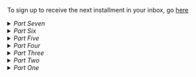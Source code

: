 
To sign up to receive the next installment in your inbox, go [here]( https://docs.google.com/forms/d/13r9zOV1WA9pKq0Mif7C7cdIhgjhjsVURkTKXmV9N06Y/edit)

<details>
	<summary><h8><em>Part Seven</em></h8></summary>
	<p>The next morning is overcast, with a squall, dark and heavy, out near the horizon. Once again, L is alone on the part of the beach near the bamboo dock and metal boat. She digs her feet in the sand and looks through binoculars at the crates and the fluorescent zig-zag border, which appears even more unnatural in this gray, almost violet, pre-storm light. The wind is picking up. She feels she’s just on the verge of understanding something, as if a puzzle piece is about to snap into place, when she hears a <em>pop</em> loud enough to strain her eardrum. Not five feet in front of her, right at the water line, lies a tall, skinny man, wearing one water-logged boot and a scruffy pair of khaki trail shorts.</p>
	<p>He’s breathing rapidly. He lifts his head and looks around, catches sight of her. She tenses, then quickly crawls over. Soon she finds herself parroting George, projecting a friendliness and calm she doesn’t necessarily feel.</p>
	<p>“You’re okay,” she says. “You’re…<em>safe</em>.” She forces a smile.</p>
	<p>There’s fear in his eyes. “What? What is this?” His accent is British.</p>
	<p>“You’re in shock,” she says. “I arrived here this way too, washed up on this beach like some piece of driftwood.” She smiles. “It’s normal. <em>For this place</em>, I mean, it’s normal. Take a minute to get your bearings and when you’re ready, we’ll walk into the forest, just a dozen meters or so, and meet the others.”</p>
	<p>He tries to speak but it’s clear his throat is dry. He swallows, then croaks out, “What others?”</p>
	<p>“Scientists, mostly,” she says. “This is a sort of research station. You’ll find out more once we head to the main house and get you a glass of water and something to boost your blood sugar. My advice is to take a minute and breathe, just try to relax. You’re going to be fine. You are fine.”</p>
	<p><em>I think</em>, she adds, mentally.</p>
	<p>He looks up at her a bit warily, then lies back again and sighs, closing his eyes. After a few minutes of deep breathing, he props himself up and then takes her proffered hand to get himself standing. Moving gingerly, he follows her into the forest.</p>  
	<p>At the main house, L learns the man’s name is Paul. She finds him a glass of water and a thick slice of banana bread. Standing in the kitchen, L feels that Paul's appearance is reminiscent of some kind of plant, or mushroom, tall and spindly, with a shaggy chestnut crown.</p>
	<p>She hears someone out on the back porch and she peeks out to find George, tinkering with an Arduino.</p>
	<p>“What’re you up to, George?” L asks.</p>
	<p>“Oh, just trying to program this so it can sense what elements are in the water. I want to figure out what exactly is murking things up out there." </p>
	<p>“Nice,” says L.</p>
	<p>Paul steps out, and George looks up, surprised.</p>
	<p>“Paul, this is George,” L says. “George, this is Paul, a brand new…” she pauses. <em>What should I say? Resident? Member?... Captive?</em> She settles on “friend,” though once she says it aloud she realizes it sounds a little culty. “He showed up on the beach less than five minutes ago.”</p>
	<p>“A new friend!” George exclaims. “Wonderful!” He grabs Paul’s hand and shakes it heartily. “Here, come sit!”</p>
	<p>They sit on the floor of the deck, and together George and L brief Paul on the basics. They explain that about once a week—though the rate has varied—someone new arrives on the island, and most of them have been scientists and engineers, but there are artists too, like Ivy. They tell him they don’t know why they’re here, but that all their basic needs seem to be taken care of. As if through an unspoken agreement, they don’t tell him about the whale, which had been on the other side of the island this morning.</p>
	<p>“I know it’s a lot,” says George finally. “But the good news is everyone’s been safe so far. No crazy animals or diseases or anything. It’s almost like some kind of utopia… almost…except, of course, no one asked to be here.”</p>
	<p>“You’re sure this isn’t some kind of trick you all are playing?” Paul asks. “You haven’t kidnapped me or something?” L pegs his accent as some kind of posh British—London, maybe, and thinks that although he sounds a little sarcastic, it’s a genuine question.</p>
	<p>George laughs. “Yeah, I’m pretty sure we haven’t kidnapped you. Were you in Thailand before you transported?”</p>
	<p>“This is Thailand?”</p>
	<p>“Well, that’s what we think. Based on the fauna and flora,” says George.</p>
	<p>L says, “I was—<em>am</em>—a marine biologist in the Gulf of Thailand. This place is highly consistent with what I’ve been studying for the last decade.”</p>
	<p>Paul looks L in the eye, studying her now, seeming perhaps a bit reassured. “Well given that, it’d be a pretty crazy kidnapping,” he says quietly, finding his breath. “You would’ve had to drag me across the world under some heavy sedation for more than twenty hours. But of course that seems just as likely as whatever sci-fi psychodrama you're proposing to me now.”</p>
	<p>“Oh?” says George. “Where were you before?”</p>
	<p>Paul pauses, then says, “Scotland. A nuclear power plant.”</p>
	<p>“A power plant, really?” says George. “What were you doing there? You an engineer? A physicist? An environmental analyst?”</p>
	<p>“My—I’m a mycologist. Look—” he says, then stops, rubbing his temples. “I think I need to be alone for a minute. I’m feeling all…” he covers his eyes with his palms and massages them. “All sort of tired and fucked up.” He slaps his hands on his knees then grabs the slice of banana bread from the aluminum plate it's been sitting on. “Can I take this and go sit somewhere for a minute?” </p>
	<p>“Sure,” L and George say, trying to sound accommodating, and George points him toward the tree L sat under when she first arrived. Paul stands up quickly and nearly stumbles off. They watch him plop down under the tree then curl up in a ball, before becoming very still.</p>
	<p>“You think he’s okay?” George asks.</p>
	<p>“Should be fine. Don’t you remember your arrival?” L asks.</p>
	<p>George sighs and crosses his arms. “Seems like a lifetime ago.”</p>
	<p>				*</p>
	<p>Paul sleeps under the tree for hours. Thankfully, the storm never reaches land, just depositing sheets of water out past the zig-zag line. While helping to prepare lunch, L notices that the noise of cooking has caused Paul to sit up, but still he doesn’t budge from his spot. After most of the others have eaten, she brings him a plate. “You should eat,” she says.</p>
	<p>He stares at the rice, beans, and squash for a moment, then, hungrily, takes the plate and begins shoveling food into his mouth.</p>
	<p>“You know I feel some responsibility for you,” L says, “because I discovered you.”</p>
	<p>He darts his eyes over at her. “What do you mean discovered me? Like you recruited me?”</p>
	<p>“Recruited? No, no, I’m sorry. I just mean I’m the first one to see you—out there on the beach. It’s the first time I’ve been the one to, you know, <em>discover</em> someone.” She feels herself redden. </p>
	<p>“Sorry,” Paul says, sighing. “Don’t mean to be so suspicious. I have no reason not to trust you, I guess. Everything you all have said has made as much sense as any other theory I’ve come up with. It’s all just a little creepy, you know. Very confusing, you know?”</p>
	<p>“Yeah,” L says. “I think I know.”</p>
	<p>“It’s especially confusing,” he continues, swallowing a large spoonful of food and taking a deep breath, “because of what was happening the second I was transported.”</p>
	<p>L suddenly feels a twinge of that "puzzle pieces fitting together sensation" from this morning.</p>
	<p>“Well,” Paul says, “It was a big moment. I’d just done something that I think was going to—hell, <em>is going to</em>, I guess—change my entire career.”</p>
	<p>L’s eyes lock with his. “What, Paul? What had you just done?”</p>
	<p>“I’m pretty sure—in fact I’m damned near positive—that I had just gotten inconclusive proof that I'd discovered an entirely new species of fungi. One that could have a huge impact on environmental health in some spots, what with Fukushima, Chernobyl, all the other places that are likely to become irradiated as climate change strengthens, causing vulnerable power plants to become damaged, conflict to increase, etc. etc." </p>
	<p>“Paul, why is your new species of mushroom going to have an impact in irradiated places?” She finds her breath becoming shallower and more rapid.</p>
	<p>“The paultsake, I was going to call it.” He looks at her. “We found it in the waters around the power plant. Little tiny mycelium that were growing mushrooms about this size—" he raises his hand and shows her a space the size of a dime—“in the soil near the waters. They consume and disperse radiation. Powerful amounts. Such that the Sievert reading in the waters around the reactor was minimal. They use <em>melatonin</em> to do it, the same damn stuff we have in our skin that protects us from UV rays. Wild.” He shakes his head. “I’d just gotten the results back from a test I'd been doing on the mushrooms when—“ he claps his hands together.</p>
	<p>L opens her mouth, then stops. <em>A psilocybin mushroom</em>, she thinks. That’s what he looks like. <em>A psilocybin mushroom man, come all this way to blow our fucking minds</em>. She breaks into peals of laughter. </p>
	<p>xxxxx</p>
</details>

<details>
	<summary><h8><em>Part Six</em></h8></summary>
	<p>The bryde whale with the timer on its back is not leaving the harbor. It swims a wide ellipse all afternoon, its gray back glinting in the sun. Ivy, George, and L stay out in the boat for more than an hour, listening to the sloshing of the water against the boat and waiting for the whale to breach again, which it does every twenty minutes or so, slowly drawing itself up out of the water, high enough that when it comes back down it sends a swell their way that makes the boat rock. It's as if the whale is showing off the timer, which L comes to realize looks like a giant 1980s-era Timex watch.</p>
	<p>By the time they return to the beach, a crowd of about twenty people has gathered. As George, Ivy, and L walk onto shore, the crowd remains silent, tight with anticipation.</p>
	<p>Finally, Tess, a biologist, speaks. "Was that a fucking whale? I saw it breach near you." She is a nearly six-foot tall, wiry southeast-Asian woman with bright eyes, a shaved head, and a scratchy voice. Back in regular life, her job was trekking through jungles looking for some of the most poisonous snakes in the world, then harvesting their venom for research.</p>
	<p>George shrugs. "We were observing the crates when it showed up with that timer on its back."</p>
	<p>"Timer? Is that what it is?" a middle-aged Australian woman says. "We can't read it from here."</p>
	<p>"That’s what it looks like,” Ivy says. “When it showed up, it read 7:23:55.” She turns her notebook around, shows the group a drawing she did of the whale. "Next time we saw it, about twenty minutes later, it said 7:04:51." She shows them another drawing. "I think it's counting down."</p>
	<p>"Fuck," says Tess. "So we have about eight days left to fix this place." The entire group jerks their heads toward her. She sighs. "Look, I've been here since the beginning. I know some of you have other theories, but I think we’re meant to clean up those dirty waters. I think it’s some kind of test, that’s what I think." She looks down as she talks, almost shy, but with a strong, unwavering voice. "We're all from 2019, right? 2019, a year in which the world is at risk of skidding into a runaway greenhouse effect. We're dipping our toes into the waters of the apocalypse. Well, this island is very nice and all, but out there—" she points—"out where the water goes dark, it's also apocalyptic." She pauses now, looks around, and finds the group rapt. "It's radioactive, dirty as fuck, and even hotter than it is here. I think we've been brought here because we're meant to learn how to save our planet. This is like a practice round. Like one of those hackathon competitions or something. Maybe, if we learn how to save this island, we'll understand how to save our planet too."</p>
	<p>A murmur runs through the crowd now.</p>
        <p>“So someone forced us to come here, just as a test?” scoffs a gray-haired tall American, who L remembers was a high school science teacher. </p>
        <p>“So someone forced us to come here, just as a test?” scoffs a gray-haired tall American, who L remembers is a high school science teacher. </p>
        <p>"We haven't been lazy!" someone yells.</p>
        <p>"Ok," the farmer continues. "But we've been focusing on settling in, making ourselves comfortable. Surviving. Now we've been given a clear message. We have less than eight days to do what we've come here to do." </p>
        <p>Some people groan and roll their eyes. Ivy and L share a glance. <em>Could be right</em>, Ivy seems to be communicating. </p>
        <p>"Look, this whale could mean <em>anything</em>," says George. "We need to consider all possibilities. But I seriously doubt it's a message from some higher power."</p>
        <p>"Not a higher power. It's a message from the Director," someone says. </p>
        <p>"The Director?" L asks.</p>
        <p>George sighs. "The Director is what some people have been calling the guy who—"</p>
        <p>"Or the woman," says Ivy</p>
        <p>"Or the woman," George says, nodding, "who, if Tess’s theory is correct, would’ve brought us here."</p>
        <p>"Could be a group of people too," says Tess.</p>
        <p>"Yes, but the point is we don't <em>know</em> anything about them," George says. "We shouldn't just be wildly guessing here, there's no point."</p>
        <p>"But you're missing an important truth. That type of scientific skepticism makes sense back in the normal world, but it doesn't work here," says Pai, an older Thai woman, an artist. "Everything in this world has a reason. It is <em>curated</em> for us. From the supplies we were just miraculously given, to the perfectly temperate microclimate of this island, to this amazing weather we’ve been having."</p>
        <p>"So, let's say you’re right," says L now. "We’re meant to fix the apocalyptic zone out there, clean up the water. What does that change? What can we actually do? What steps do we take first?”</p>
        <p>The group falls silent.</p>
        <p>Suddenly, Brendan, the silent hut builder, steps forward and waves his arms. Once he has the others' attention, he begins gesturing, pointing almost frantically, toward the water.</p>
        <p>"What? Are you talking about the whale?" </p>
        <p>He shakes his head, and then kneels down and begins writing something in the sand. "We need to retrieve the cr–" but as he writes a wave comes farther up the beach and begins to erase his work.</p>
        <p>"I didn't see," some people shout.</p>
        <p>He begins miming a box shape.</p>
        <p>"He's saying we need to retrieve the crates. He's saying that's what we should focus on," says George. Brendan nods. "I agree," George says. "Look, it’s hard for me to believe in this Director character—I’m more of the camp that this is some sort of biological accident, that we all stepped through some wormhole or other—"</p>
        <p>“It makes no sense!” says Pai.</p>
        <p>“Ok,” says George. “But my point is that if you guys are right that we're being prompted toward certain activities, then yeah, it seems clear to me at least that we need to somehow retrieve those fuckin' things."</p>
        <p>There's a moment of silence and George looks around at the group, sighing, a little out of breath from nerves, his eyebrows knit. L feels herself sweating. The afternoon sun is pointed directly at them now.</p>
        <p>"Impossible," someone says. "They're radioactive."</p>
        <p>"Yep," George says. "And we were beamed through space and time onto this fucking island."</p><p>It's as if the group has suddenly pointed themselves in the same direction, aligned with one another spiritually, and L can feel the energy shift into something powerful—the potential energy of a group of twenty or more people committed to a singular goal.</p>
        <p>And then the building momentum breaks. "Fuck that," says a young Chinese physicist. “I’m figuring out a way home.”  </p>
        <p>The argument on the beach lasts until nightfall, until the hermit crabs begin taking over and the group decides to head back to the main house to prepare dinner. By the end of the day, it's decided that from this point on, the group would focus more on trying to explore Apocalypta, as they began to call the water beyond the fluorescent green, zig-zag border. And, while a contingent of them would work on retrieving the crates, the other, more spiritually minded contingent, would work on searching for signs from the Director.</p>
	
</details>


<details>
	<summary><h8><em>Part Five</em></h8></summary>
		<p>It feels right to be out on the water again. Back in her old life, L spent nearly every morning on a long-tail boat going out to a dive site. That half-hour ritual had always allowed her to collect her thoughts, the noise of the gas engine drowning out everything but the waves, the wind, and the sun. A morning boat ride meant she was on her way to do something worthwhile.</p>
		<p>But there is no sound of an engine here. Only the creak of a metal boat, and oars slapping the water. And instead of soaring along, Ivy and George are slowly rowing them toward the astonishing border, which shines fluorescent green against the bright blue sky.</p>
		<p>Their progress is strained, because as they approach the threshold, the current resists them. George's hairy back begins sweating profusely, but Ivy has covered up well, in a hat and baggy white shirt.</p> 
		<p>When L shields her eyes, she can see a tiny wave, maybe 15 centimeters high, zig-zagging along the border. She tries to think of scientific reasons for this--underground columns perhaps, but nothing, nothing about it seems natural.</p> 
		<p>They stop rowing. By now, she can see what those shapes are that she'd noticed from the shore. Islands of plastic crates, painted a neon gold that glints in the sun. Behemoths, guarding whatever lies beyond.</p>
		<p>"What's in all these crates?"</p>
		<p>"We haven't been able to figure that out," says George. He digs in his bag and removes a handheld device with a screen on it. He swipes his thumb across it to turn it on and, after a moment, a reading of ".3" shows up. "It's not safe to go check them out."</p> 
		<p>"What's that?" L asks.</p>
		<p>"A geiger counter," says Ivy. "You have to take one when you come out here."</p>
		<p>"Is .3 safe?" L asks.</p> 
		<p>".3 sieverts isn't great, but for a short period of time, we're fine," says George.</p> 				<p>"What about closer to the border? Does it change?"</p>
		<p>"Oh yeah," says Ivy. "It gets much worse. Actually, George had wanted to take another reading of the levels closer to the border. But we don't have to if you're not comfortable."</p> 
		<p>"Well, if you guys are sure it's safe enough. I mean do you know for sure how dangerous it is? I don't mean to be rude, but..." How reckless are we being here?</p>
		<p>"Well, yeah, I do," says George. "I'm a nuclear engineer."</p>
		<p>"Oh, well that's pretty fuckin' handy," says L.</p> 
		<p>"Yeah, pretty much everyone who arrives here has some kind of highly relevant skill," says George. His tone is nonchalant, but his expression communicates otherwise. It says, yeah, isn't that fuckin' creepy?</p> 
		<p>"So," says L.</p> 
		<p>"So, the last time we rowed up to the border, it was at 5 sieverts per hour. That's pretty damn high. If we stayed at that level for an entire hour, at least one of us would die within a couple weeks."</p>
		<p>"Woah," says L.</p>
		<p>"But, when we take a reading, we just row up to it quickly, stay there for maybe 5 seconds before rowing back--the levels fall really quickly down to a safe level. So we end up getting a dose of like .007. That's like...4 CT scans?"</p>
		<p>"Ya know what? I think I'll go for a swim," says L. "Let you guys do your thing."</p> 
		<p>"Totally cool," says George.</p> 
		<p>L hops out of the boat and swims a bit toward the shore. George and Ivy give each other a look and then row three times, moving several meters forward before bobbing back a half-meter. L sees Ivy record the reading in a small notebook and then they quickly row back toward her.</p>
		<p>"What'd it say?"</p>
		<p>"4.9," says Ivy. "About the same as last time."</p> 
		<p>L pulls herself back into the boat. "So now what?"</p>
		<p>"Typically," George says, "We row to a safe area and then we just chill. It seems pretty obvious that we need to go check out those crates, but there's no way to get out there. So we've somehow got to bring them--"</p>				<p>"To us," says L.</p> 
		<p>"Exactly," says George.</p> 
		<p>"Won't they be radioactive?"</p>
		<p>"We'll see. The radiation could fall back down past the border zone, we don't actually know. That black water could be totally safe."</p>
		<p>"It doesn't look like the safest water," L says. As a SCUBA diver, the opaqueness of the water beyond the threshold horrifies her at a deep level.</p> 
		<p>"No," says George. "But, even if the crates are radioactive, there's ways to clean things to make them safer to handle."</p> 
		<p>"Gotcha. So now, we just think?"</p>
		<p>George turns up his hands. "Nothing better to do really."</p>
		<p>They row back to an even lower radiation level and Ivy gets out her drawing supplies. The sun is really out now. L wishes she'd brought more cover. In her haste, she didn't even bring a hat and is just wearing her bathing suit top and shorts. "You try a magnet?" she asks.</p> 
		<p>"We'd need a pretty fucking powerful magnet," says George.</p> 
		<p>She has no other ideas. "Well, what have you tried?"</p>
		<p>"Uh, nothing?" says George. "We've mainly been setting things up, trying to survive. Ivy and I only recently started trying to come out here regularly.</p> 
		<p>They sit in silence. After awhile, Ivy has drawn a striking image of the border, capturing with her colored pencils the near exact shade, and fluorescent nature of its glowing green. Finally she puts the sketchbook down. "I guess we should head back soon," she says.</p>
		<p>"Wait," says George. "Just give me a few more minutes." L notices that his brow has furrowed and his whole body has become still. He stares at a single spot in the direction of one of the crates.</p> 
		<p>L follows his gaze. After a minute, she sees something. Or did she? A ripple in the calm black water. So small she doesn't say anything. But then, a minute later, the three of them gasp. Back beyond one of the gold crates, something emerges out of the water and then dips back down under it. A whale, or a shark, the hint of its shiny grey back standing out in stark contrast against the onyx of the water. But there was something strange about it, something on its back.</p> 
		<p>When it appears again, it's much closer. L sees now that it has a band around its torso, a wide, black rubber band, and attached to the band is something, something with a screen and flashing red figures. "It's a bryde whale," says L, noting the tall, falcate dorsal fin, and now, as it resurfaces again, the three characteristic head ridges. Again, a whale endemic to the Gulf of Thailand, one she would have no trouble identifying, even though she's seen them only a handful of times.</p> 
		<p>The three of them are frozen as the whale approaches. The next time it emerges, it breaches, straining up out of the water, higher than it seems it should be able to go before it slams its gigantic body back down, creating a huge splash, the edges of which reach their boat and provide a cool relief to L's burning forehead. Her breath is shallow. On the screen were numbers--what were they?</p> 
		<p>Now the whale resurfaces and skims the surface only 10 meters away. They can see clearly its message now: a clock, counting down: 07:23:55.</p>
</details>

<details>
	<summary><h8><em>Part Four</em></h8></summary>
		<p>After her conversation with Ivy, L walks down to the beach and digs a shallow hole. She lies down in it and imagines she’s her old family dog. She sniffs at the salty air and tries to slow her heartbeat. As the sun begins to set, she falls asleep.</p>
		<p>She wakes to a touch on her shoulder. It’s George, standing over her, bathed in the waning green light coming from the horizon. Next to him is a squat, bearded man with an inscrutable expression.</p>
		<p>“Sorry!” George says. “We just thought you should probably get set up for the night! This is Brendan, our resident tent-builder.” The other man sticks out his hand and L shakes it. “Brendan doesn’t talk,” George says. “He used to be able to before he arrived, apparently.”</p> 
		<p>Brendan nods once to confirm.</p>  
		<p>“Want to go pick out your home base?” George asks.</p>  
		<p>L nods, though the word "home" makes her want to run into the ocean and start swimming.</p> 
		<p>They meander through the jungle until L chooses a spot. It’s about five minutes up the path on the side of the house, next to what can hardly be called a creek: a thin stream of water running over some rocky dirt at the bottom of a manmade ditch.</p>  
		<p>L watches and occasionally assists while Brendan builds her a temporary tent, using tarps and bamboo poles. He communicates to her via gestures that she will have a hut like the others within a week. After a while, L points to his mouth and turns up her hands. He shrugs, then opens his mouth wide and pushes in his diaphragm. The noise that comes out is barely a moan, riding high on top of a wind of breath.</p> 
		<p>"So, you can't even make noise really?"</p> 
		<p>Brendan nods.</p>  
		<p>By nightfall, they have made a teepee with a lower skirt as well as a top skirt, which can be removed to allow for airflow on nights when it isn’t raining. It’s hard to say whether exposing herself to the island’s mosquitoes is worth the breeze. That night, she falls asleep as soon as she lies prostate on her loaned sleeping bag. In the morning, she finds herself scratching a sore into her thigh. She is covered in bites. Throughout the day, the others chuckle at her thick welts and constant scratching. They tell her she will get used to it. Besides, they say, no one has gotten any mosquito-borne illness so far, so she doesn’t need to worry.</p>  
		<p>Over the first few days, L keeps her distance from the others. Since they don’t push her to join in on their activities, she gathers that she is probably behaving pretty normally for having recently teleported. Meals are served communally and L gets in the habit of taking an aluminum plate out to the beach to sit alone. To avoid the others who work at the beach lab, she walks a kilometer or so to a bamboo dock, to which a small metal boat is tied.</p> 
		<p>She spends entire afternoons studying the line where the radioactivity begins. The water close to their island is clear, but several kilometers away, near the land on the other side of the bay, the color changes. After a flourescent green threshold, the water looks black. In it, she can see vague shapes bobbing up and down.</p> 
		<p>In the evenings, the tide moves out, revealing a biodiverse, shallow, littoral zone for a dozen meters out. L puts on a pair of too-big water shoes available in the main house and goes exploring. She is careful to step only on rock and dead coral because the living reef here seems healthy and she doesn’t want to damage it. Crabs, sea cucumbers, and urchins abound. The pistol shrimp, which are mostly too small to see, make their presence known by a loud popping sound. She imagines they are protesting her and the others’ presence here, unnatural as it is, by shooting tiny guns. There is also a species of snake or worm that she doesn’t recognize, which darts out from under one rock to go hide under another. She chases it one evening for almost an hour, trying to catch it, but it’s too quick.</p> 
		<p>Besides idle observation, L sleeps. The fatigue that had come over her in the week before her teleportation seems to have only gotten worse. She estimates that she’s spending at least 12 hours a day in a deep sleep. To avoid the mosquito bites at night, she keeps her tent closed and often wakes up in a pool of sweat. It’s hot and humid here. Although she might have time-traveled or changed dimensions, it doesn’t appear that she’s left Thailand.</p>  
		<p>When the tide comes in, or when she wades out a little farther, she can see countless fish just by looking down into the water. All the regular culprits are there: butterfly fish, rabbit fish, damsels, groupers. These fish feel familial, as if they are the very same ones she spends hours looking at every day back home. Altogether, this biosphere is remarkably consistent with that of her home island, despite its being surrounded by filth and decay.</p>  
		<p>Especially at night, the beach is populated by a bevy of hermit crabs. When she doesn’t want to think anymore, she races two of them against each other, digging out mazes on the beach and taking bets against herself for which crab will win.</p>   
		<p>The thought often enters L’s mind that she has gone crazy. Each day, she asks one or another of the group to confirm for her the story as she understands it. They use different words, but convey much the same message. Everyone arrived suddenly without any clear directive, but with all the supplies they need to perform their vocations, even if it meant scrounging around the island a bit. She estimates there are around thirty residents in all. The mood among the group feels uncannily happy. As if, despite the existential horror, they are enjoying themselves. She wonders if she will feel this way after a while.</p> 
		<p>Toward the end of her first week, she is eating her breakfast by the dock when George and Ivy approach. George throws a bag of equipment into the boat.</p> 
		<p>“What are you guys doing?” L asks.</p>  
		<p>“We’re going out there,” says Ivy, pointing toward the bay on the other side. She holds a notebook and a pencil case.</p>  
		<p>“Isn’t it dangerous?” L asks.</p>  
		<p>“No one’s gotten rad poisoning yet,” says George with a shrug.</p> 
		<p>“It’s not dangerous as long as we don’t go over the radioactive threshold,” Ivy explains. “Would you like to join?”</p> 
</details>

<details>
	<summary><h8><em>Part Three</em></h8></summary>
		<p>Just inside the forest is what appears to be a small village. All around her, wedged in between tall coconut and palm trees, are simple bamboo huts on platforms. There must be thirty or so, each of a similar size and design: a window on the left and a bamboo door. Inside the open huts L sees an odd assortment of camping pads, sheets, quilts, and knitted blankets.</p> 
		<p>Deeper into the forest, there is a large, two-story house made of adobe bricks. A gate closes off the first story, creating a crawl space and flood zone underneath the main area of the house. On the second story, there is a large porch, where electronics and various supplies are laid out. The place is porous, open-doored, an inside-outside place. It looks like it could be overtaken by the jungle at any moment.</p>
		<p>As they approach someone shouts from inside, “Ahhh!!” Alarmed, L looks at her new host, eyes wide.</p>
		<p>“That’s okay,” he says. “That’s just Ivy. She probably saw a snake.” He’s smiling again.</p>
		<p><em>This guy is cheery.</em></p>
		<p>She continues to follow him up the dirt path toward the house, looking out for snakes and other critters. On her island she’d grown used to keeping an eye out for certain pests: red centipedes whose sting is so potent you need morphine to deal with the pain, two-meter long cobras, sand flies whose bites took weeks to stop itching. But who knows what the dangers are here. She figures she can’t be too far from home, but something tells her she can’t be so sure.</p>
		<p><em>My sense of direction is off. The iron in my nose is de-magnetized, as my dad used to say. Ha.</em></p> 
		<p>On the porch are several bamboo woven maps, upon which are arrayed a variety of tools; arduinos, wires, and batteries, as well as natural tools like coconut husks, banana leaf wrappers, and small structures made from bent sticks.</p>
		<p>Inside the house several other scruffy humans stretched out on bamboo mats. Some of them are writing or drawing on paper, others arrange wires on small circuit boards.</p>
		<p>“This is everybody,” he says, gesturing. “You’ll meet them all in a moment.”</p>
		<p><em>Why do I need to meet all these people? Can’t you take me back home?</em></p>
		<p>They all look up at her with the same genre of expression: empathetic despair.</p>
		<p>She doesn’t feel despair, or rather didn’t. But now it creeps in, a worm that multiplies and divides again and again, until it has clogged up her brain, rendering her physiology sluggish.</p>
		<p>George catches this in her eyes.“Let’s talk for a bit,” he says and motions to two lawn chairs in the corner beside a small table. They are within earshot of the rest of the group and it makes L uncomfortable. The word <em>cult</em> flashes again in her mind and she remembers the story of a woman two years back, found in the jungle on her home island. Barely twenty years old, trying to escape from a yoga cult, she thought she could take a shortcut through the jungle. A couple weeks later she was found dead, half-eaten by lizards. </p>
		<p>“I know this is weird,” George says, and L notices for the first time that his voice is soothing, or rather that it has all the qualities of being soothing, while at the same time giving off an artificial effect. “When I first got here it felt like a dream, or maybe even a nightmare. I kept feeling like I would wake up soon and go back home. But…well…I’ll explain that part later. First thing you should know is that you’re safe and the people here are safe. These are good people. Generally they’re artists, scientists, engineers. Would you say you fit into one of those categories?”</p>
		<p>“Biologist,” she murmured.</p>
		<p>“Ah, a biologist. Interesting. The last four have been biologists, perhaps there’s a new species we’re meant to discover,” he said to her, but well within earshot of the others, who turned and raised their eyebrows in interest.</p>
		<p>“What?” she says, out loud now. “What are you talking about?”</p> 
		<p>“I’m sorry, I know this is overwhelming at first</p>
		<p>“Look, all I need is a phone!” she says firmly.</p>
		<p>“We don’t have one here,” he says. </p>
		<p>She’s getting ready to give up, walk back down to the beach and figure this out on her own. Get away from these weirdos. “Look,” she says. “I just got in a little bit of trouble SCUBA diving and need some help getting home. Are you going to help me get back home? Are you? If I’m being totally upfront with you, if I’m being totally fuckin’ straight, I don’t really know where I am or how I got here. I was SCUBA diving. I was under the FUCKING WATER AND NOW I’M HERE.” She’s got her hands on the arms of her chair now, more weight flowing into them bit by bit.</p>
		<p>The room is staring at her now, but they seem unconcerned. George looks at her with understanding.</p>
		<p>“I’m sorry,” he says. “We’re still figuring out how to welcome people. I know I was totally confused when I got here. You see, this is not a normal island. You’ve…well… teleported here. Or time traveled or something. We all did.”</p>
		<p>She gets up, her knees slightly bending, her hands almost in fight stance. As she walks toward the door, the creak of her bare footsteps on the wooden floor fill the room. The others gaze up at her with the same sorry empathy they had for her before.</p>
		<p>On the porch, the sun hits her hard and she begins running toward the beach.</p>
		<p><em>What the fuck what the fuck what the fuck.</em></p>
		<p>She plops herself down under a palm tree and puts her hands on her temples. Her headache is coming back.</p>
		<p>After a few minutes a woman approaches her and sits down nearby. At first, L avoids her gaze.</p>
		<p>“Um, if you want I can try to explain things,” she says after a moment.</p>
		<p>L looks at her. This woman doesn’t have the wide-eyed look of the others. She's a thin Asian woman with round hipster glasses and an oversized cotton button-up shirt. For the first time, L realizes that most people here are dressed in ill-fitting clothes.</p>
		<p>“So, uh, ok here we go. Well first of all, we don’t know what this place is exactly.”</p>
		<p>"Very helpful," L says.</p>
		<p>“But what we do know is that people started showing up here two months ago and we get a new person every couple of days. People show up on the beach in various states of undress, without any possessions. Last week, I was in the middle of taking off for a flight to Singapore, and then I found myself washed up on that beach, trying to breath through a nose full of sand. Another few people were SCUBA diving, just like you, when they showed up.”</p>
		<p>She trails off, as if trying to prioritize all the information she has to convey.</p>
		<p>“Also, we can’t really go anywhere else. We’ve built a raft to explore the surrounding sea, but we can only go so far. It's generally calm, but past a certain point it's full of jellyfish and trash. And there is some land across the bay, but it appears to be radioactive. This little island is like a Garden of Eden or something. Unlike everything else, it’s not radioactive and apparently, according to George and some of the others who got here first, there were all these supplies there, even when the first ones arrived. There is fresh water, and plenty of food to be foraged. The little kitchen off the main house was there, stocked with some basics. You can see we’re starting some gardens near the house,” she says, pointing toward rows of dark, humus-laden, bare earth, near the front porch of the house.</p> 
		<p>L wants to believe it’s a joke, or a dream, or something, but there is emotion behind what this woman says. If it’s all a trick, she’s buying in despite herself, at least for now.</p>
		<p>“What the hell?” L says.</p>
		<p>The woman widens her eyes and tightens her mouth, as if to say, yeah, pretty fucked up right? “I’m Ivy, by the way,” she says and shakes L’s hand.</p>
		<p>“So what, were we brought here by some evil scientist or something?” L says, laughing.</p>
		<p>“That’s our best guess right now,” Ivy says, to L’s shock. “But again, we don't know. Most of the others are scientists, and there were tools left for making all sorts of robots and shit. Perhaps someone wanted to see what we could do with this world we seem to be stranded in.”</p>
		<p>“What do you do then?” L asks.</p>
		<p>“I’m a cartoonist,” Ivy says with a shrug.</p>
</details>

<details>
	<summary><h8><em>Part Two</em></h8></summary>
		<p></p>
		<p>She sits up and digs her hands into the cool sand. She’s right at the shore line and the water laps at her like a salt-seeking dog. She examines her limbs and finds no wounds, no bruises, no scraped skin. Her skull, too, appears unharmed. She is intact. Despite this, she feels weak and somewhat disoriented. Not knowing what else to do, she lies back and waits for understanding to return to her. </p>
		<p><em>Probably this is a remote beach near where we were diving. And…my team just thought I needed medical attention and that I shouldn’t be moved. Probably they’ll be back soon.</em></p>
		<p>As the shock of being alive and in an entirely different place from her last recollection fades, she begins to re-inhabit her body and finds that the sensations are mostly bothersome. Sand in her shorts and a terribly parched throat. It’s the first time she notices that not only does she lack SCUBA gear, but her wetsuit is gone too—she's sporting only her shorts and bathing suit top.</p>
		<p>A noise from inside the forest 500 meters down the beach sends a jolt of fear down her limbs. Moments later, a figure emerges. From far away, he looks like an early human: hairy, bearded, broad-chested, a bit of a lumbering walk. He wears khaki shorts with patches on them. She’s reminded of the tanned Russians she used to see camped out in abandoned tin mines on a secluded beach near one of the regular dive sights. They’d emerge late mornings, make fires, do laundry, and lay out in the sun as if ready to die, toasting evermore their already tan bodies. This guy has their look, but not their cool, relaxed posture. He walks exuberantly, then begins to jog toward her.</p>
		<p>**</p>
		<p>“Welcome!” he yells, cupping his hands around his mouth.</p>
		<p>She starts to get up but feels light-headed again.</p>
		<p>“Don’t get up!” he shouts, holding out his hands.</p>
		<p>She sits back down, surprising herself with her subservience. Half-wondering if she should get up and run, she stays put. </p>
		<p><em>My body must still be in shock.</em></p>
		<p>Now the man is close. She sees that he is young, perhaps late-twenties or early-thirties, with an excited expression on his face. Nothing like those blasé Russians from the tin mines. He smells of sweat and soil. He kneels down beside her and extends his hand.</p>
		<p>“Welcome. I’m George!” he says and she takes his hand and squeezes. A moment passes wherein she could give her name. “I don’t normally do this!” he says. “I’m not the one to welcome people, I mean. This is exciting!”</p>
		<p>Sensing he needs to project more seriousness, he lowers his voice. “You seem to have retained your strength. Your muscles feeling okay otherwise? No aches or spasms?”</p>
		<p>She shakes her head.</p>
		<p>“That’s good, sometimes people come here with some decompression sickness,” he explains.</p>
		<p>They stare at each other for a moment, both unsure of how to bridge the chasm of ignorance between them.</p>
		<p>“I was foraging in the forest there and heard someone groaning a bit,” he explains. She doesn’t remember making any sounds. “Maybe that was when you were waking up?” he adds, intuiting her confusion.</p>
		<p>“I think I got in some kind of accident. I don’t fully understand,” she says finally, laughing a bit, awkwardly. “I’m just sort of trying to sit here and center myself,” she says, thinking maybe she could get this guy to leave her alone for a bit longer, give her a little more time to remember what the hell happened. Because whatever is happening it’d probably be best to figure out on her own. <em>Right?</em> You never knew what kind of Westerners you’d encounter in this part of the world. There wasn’t a small chance she’d landed on an island run by a yoga cult. Heck, there could be a guy just around the corner with ‘magic powers.’</p>
		<p>“Sure,” he says. “What were you doing before you found yourself here?”</p>
		<p>“Well, I was SCUBA diving. Or I thought I was. But I don’t have any of my gear with me. I think my team is probably nearby.”</p>
		<p>He nods. “Once you feel okay to walk we should go back to the main house and we can tell you everything we know. Want to try to walk a bit?” he asks and puts out his hand.</p>
		<p>“Wait, what do you mean everything you know?” she says laughing. “If I could just use a phone, I’ll call my office, someone should be there.”</p>
		<p>He makes a sympathetic noise with his mouth that she can’t quite interpret. “Why don’t we come back to the house first thing? You see—you’ve landed on a pretty peculiar little island here. I’ll explain everything back at the house. We’ve got great people there that can take care of you. So please, it’s just a five minute walk into the forest. Let me show you.”</p>
		<p><em>Definitely a cult. Oh well, maybe they’ll have a phone at least.</em></p>
		<p>She hoists herself up, declining his proffered hand. They begin walking toward the forest. She expects to hobble a bit, to stumble maybe, but instead she feels lithe.</p>
		<p>xxxxxxxxxxxxxxxxxxxxx</p>
</details>

<details>
	<summary><h8><em>Part One</em></h8></summary>
		<p>Lately, every time L ascends, she feels on the verge of passing out. About two meters from the surface, she finds herself needing to grasp onto the inflater nozzle of her BCD in order to remind her body of the task at hand. The water squeezes her, the churning, womb-like sounds surrounding her and disorienting her. The sun, filtered by the water into individual rays, hits like a spotlight, causing her to shield her eyes even as she felt herself hungrily drawing toward it.</p>	
		<p>And now, once again, she finds herself on the surface, back in her right mind, back on solid ground, which is in fact the choppy surface of the water. The sun steady, the physics standard. Escaped. Just a weird sensation was all.</p>
		<p> Ever since she was a beginner diver, she’d felt a whiff of this sensation, but in the past few weeks it’s become stronger every dive. Glancing around to check that the interns she's been diving with are well, she actually wonders—if she were to let herself go on autopilot during ascension, allow her mind wander even just a bit, would she make it? Or would she pass out, sink to the bottom, die immediately? </p>
		<p><em>What an unscientific thought</em>. Likely she was becoming dizzy as a result of a slight physiological malfunction. An inner ear issue. Or maybe it was simply that this feeling mimicked that of not wanting to wake up from a good dream—it was so peaceful under there after all, so cozy, meditative. Your mind couldn’t be scattered. The water directed your focus, plied your attention toward what it wanted to show you.</p>
		<p>“My god, I know how you feel,” her colleague, E, tells her as they unsuit back on the boat. E grunts as her tank clinks into its holder. “Sometimes I just don’t want to leave that world.” </p>
		<p>“Maybe that’s all it is,” L replies, but still she can’t explain why the sensation is getting stronger, or—could she say—worse?</p>
		<p>**</p>
		<p>Two hours later she is entering the day’s data into the Thai governmental database. On that morning's dive, she and her team of interns completed a fish survey and noted this bounty: forty-five butterfly fish, nine bream, five parrot fish, three angel fish, twenty-five wrasse, forty-five cardinal fish, and one soap fish. Still much fewer snapper than she’d like to be seeing, but the other fishes were doing well.</p>
		<p>E types away beside her, probably messaging with a prospective intern: an eager undergraduate or beleaguered graduate student, looking for a suitable research site to host them as well as an exciting Southeast Asian experience. A storm has rolled in. L’s nostrils are alerted to a metallic smell as large raindrops begin to fire away on the roof like they mean to put a hole in it. She feels as if the space has become smaller, as if the world would be happy to do them in.</p>
		<p>L leans her forehead on her hand, rubs her temples. “I’ve got a bit of a headache now,” she says. E turns toward her and frowns.</p> 
		<p>“Take a paracetemol,” E says and, sighing, turns back to her computer. Then she groans. “This student wants to bring his girlfriend. But she’s not going to do any research. She just wants to hang out.” She rolls her eyes.</p>
		<p>L gets up and heads to the kitchen to get a drink of water. On her fourth step, a curtain comes over her vision and all she can see is black. “I’m going blind,” she says as she collapses to the floor.</p>
		<p>When she wakes up, E is standing over her. Her face looks old, and the geometry of it evokes an ancient math. L is sure, then, that there have been hundreds of people throughout human history that looked exactly like E.</p>
		<p>And then she feels her heart beating faster than it should be beating. Her breath is deep and rapid at the same time, as if she can’t get enough air. But she respires, her heart beats, and she can see.</p> 
		<p>“I’m okay,” she says.</p>
		<p>“My god, what is wrong with you?” E yells, her Russian accent really coming out now. “Do you want me to call an ambulance?”</p>
		<p>“No, no,” L says. “I just stood up too fast I think. Something a little off with my circulation lately, maybe my blood pressure.”</p>
		<p><em> Maybe I’m fucking pregnant. Fucking pregnant, that’s a funny phrase.</em></p>
		<p>“My god, go home,” E says. “Take the day off.”</p>
		<p>“But new students are coming, I have to orient them.”</p> 
		<p>“Honey, you need to take some time <em>off</em>.”</p> 
		<p>**</p>
		<p>A couple hours later L is in her house, in her bed, inside the mosquito net. Her headache has faded and she feels fine. The storm has passed away, leaving behind thin, shifting, planes of air. She’s reading a dense, poetic book about water and how to interpret it. She’s enjoying the language, but can’t process much meaning from it. She puts the book down and looks at her nightstand. Two pregnancy tests rest there, staring up at her with two blank eyes. No results.</p>
		<p><em>How is this possible?</em></p>
		<p>Pregnancy was unlikely, as she and her various partners on the island always used condoms, but you never knew. So she could understand a positive result and she could understand a negative result but a non-result was perplexing to say the least.</p> 
		<p><em>Just a little low on iron from my last period. Something, something like that.</em></p>
		<p>It is barely five o clock. A breeze blows in and a rodent scampers across her roof. The cicadas are quieting down to a low, tired, scratching, only needing to cool themselves down a little in this breezy landscape.</p> 
		<p><blockquote>“We will look at water as the subject. Mammals and insects are interesting, but they will only earn their place in this book to the extent that they can explain the behavior, the signs and symbols of water.” </blockquote></p>
		<p>She puts the book down and falls asleep. She sleeps 12 hours. At 5 am a gecko lands on the wall of her bungalow just outside her head and calls out, loud and clear, “unh unh, unh unh, unh unh,” and she jolts awake, thinking the gecko is in her bed, that someone put it in her bed to wake her up, but there’s no one in her house, not even a gecko.</p> 
		<p>She can’t believe she slept 12 hours.</p>
		<p><em>Maybe I am fucking pregnant.</em></p>
		<p>Suddenly she feels tough and lichenous, tucked away inside herself from whatever might be happening outside.</p>
		<p>**</p>
		<p>On her motorbike drive to work, a rabid dog lunges at her, causing her to swerve sharply. After driving off a safe distance, she stops and looks back at it. It lies in the middle of the road, sunning.</p>
		<p>She gets to the lab before E and spends a quiet morning drinking coffee and looking over the data. The coral bleaching is getting worse and <em>what to do, what to do about that</em>. 50% bleached already and it’s only the beginning of the hot season. At some point in her meager little life, she’d decided that the best thing she could do was have this field station and report the data. Tell the authorities. Alert people in power. Bolster the science, strengthen the argument. Not shut up. Perhaps she should do more.</p> 
		<p>E enters the room with her arms full of bags and various other attachments. Her motorbike helmet falls off her arm and rolls toward L. E's eyes go wide and she feigns anger. “My god, what are you doing here?”</p>
		<p>“What do you mean?” L says.</p> 
		<p>“I thought you’d take the day off.”</p> 
		<p>“Oh I’m fine. Got a good night's sleep."</p> 
		<p>E tuts and shakes her head reprovingly.</p>
		<p>**</p>
		<p>Two hours later they’re diving again. It’s been determined L will be divemaster for two of the more experienced students and E will take the newbies. That way, the experienced students can cover some of the more routine data gathering and L can be free to focus on her pet research project, which tests whether smaller solitary corals are less resistant to bleaching than larger solitary corals.</p>  
		<p>E's group lays out the transects while L and her interns hang back and look at coral. She breathes out and sinks closer in to some branching coral, the home of twenty or so baby, white and yellow butterfly fish, who dart in and out like bees. She wishes she were doing a fish survey so that these lovely, tiny fish could be counted. If only their presence could be felt, could matter in the world. But probably they don’t care either way, probably that doesn’t matter to them.</p> 
		<p>Now it’s time to go and she motions the students to go ahead of her. With the lab's underwater camera they take a picture of the transect measuring tape every 50 cm. Back at the lab they will need to go through every one of these 300 pictures and identify the coral just to the left of the transect. She removes her underwater slate from her BCD pocket and begins counting. Everything is slow, deliberate. It’s arduous counting all the solitary corals—there are so many. The students’ frog kicks are too frequent, they are going too fast—almost out of her sight now. No matter, they are safe and experienced. She finishes her survey and meets them at the end of the third transect at 50 minutes into their dive. Together they reel up the transects, spiders assuming the thread of their web back into their abdomens. She directs one of the students to take the transect bag and hook it to her kit. The three of them look at each other in the eyes and L makes the hand signal for “let’s ascend”—a thumbs up.</p> 
		<p>She doesn’t think about that strange sensation. She’s thinking about the data she gathered and about what conclusions she might begin to draw. Slowly, slowly, she swims up, not even needing to think about moving her feet, just willing herself up. And then, at three meters from the surface, once again, it hits.</p>	
		<p>**</p>
		<p>The pressure is more intense this time, the movements of the water like a thousand little flies distracting her attention. The light hits and she feels the heat of the sunrays on her body. The rays form a cone, which twists around her, and she is an unwilling dancer, moving her limbs oddly, floating six inches above an empty stage.</p> 
		<p>And then she is elsewhere. Her face is naked—no regulator. She feels sand in her nose and on her lips. She sputters, rubs her nose with her index and thumb, sticks out her tongue. Opens her eyes. She’s on the beach. Or a beach, rather. She doesn’t recognize the topography of this beach, with its thick forest, its meters of white sand. All the beaches on her island are short, with sparse, low vegetation and pieces of trash strewn about. This beach is pristine. A breeze tumbles down the white sand, unobstructed by a single other person. She is alone.</p> 
		<p> xxxxxxxxxxxxxxxxx </p>
</details>








